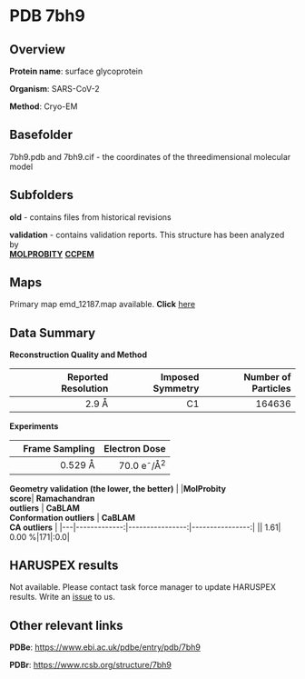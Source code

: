 # PDB 7bh9

## Overview

**Protein name**: surface glycoprotein

**Organism**: SARS-CoV-2

**Method**: Cryo-EM



## Basefolder

7bh9.pdb and 7bh9.cif - the coordinates of the threedimensional molecular model

## Subfolders



**old** - contains files from historical revisions

**validation** - contains validation reports. This structure has been analyzed by <br>  [**MOLPROBITY**](https://github.com/thorn-lab/coronavirus_structural_task_force/tree/master/pdb/surface_glycoprotein/SARS-CoV-2/7bh9/validation/molprobity)   [**CCPEM**](https://github.com/thorn-lab/coronavirus_structural_task_force/tree/master/pdb/surface_glycoprotein/SARS-CoV-2/7bh9/validation/ccpem-validation) 



## Maps

Primary map emd_12187.map available. **Click** [here](http://ftp.wwpdb.org/pub/emdb/structures/EMD-12187/map/) 

## Data Summary
**Reconstruction Quality and Method**

|   | Reported Resolution | Imposed Symmetry | Number of Particles |
|---|-------------:|----------------:|--------------:|
|   |2.9 Å|C1|164636|

**Experiments**

|   | Frame Sampling | Electron Dose |
|---|-------------:|----------------:|
|   |0.529 Å|70.0 e<sup>-</sup>/Å<sup>2</sup>|

**Geometry validation (the lower, the better)**
|   |**MolProbity<br>score**| **Ramachandran<br>outliers** | **CaBLAM<br>Conformation outliers** | **CaBLAM<br>CA outliers** |
|---|-------------:|----------------:|----------------:|
||  1.61|  0.00 %|171|:0.0|

## HARUSPEX results

Not available. Please contact task force manager to update HARUSPEX results. Write an [issue](https://github.com/thorn-lab/coronavirus_structural_task_force/issues) to us.

## Other relevant links 
**PDBe**:  https://www.ebi.ac.uk/pdbe/entry/pdb/7bh9
 
**PDBr**: https://www.rcsb.org/structure/7bh9 
